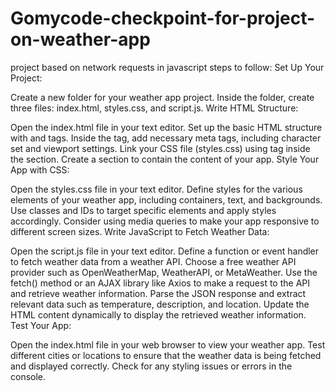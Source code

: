 # Gomycode-checkpoint-for-project-on-weather-app
project based on network requests in javascript
steps to follow:
Set Up Your Project:

Create a new folder for your weather app project.
Inside the folder, create three files: index.html, styles.css, and script.js.
Write HTML Structure:

Open the index.html file in your text editor.
Set up the basic HTML structure with <!DOCTYPE html> and <html> tags.
Inside the <head> tag, add necessary meta tags, including character set and viewport settings.
Link your CSS file (styles.css) using <link> tag inside the <head> section.
Create a <body> section to contain the content of your app.
Style Your App with CSS:

Open the styles.css file in your text editor.
Define styles for the various elements of your weather app, including containers, text, and backgrounds.
Use classes and IDs to target specific elements and apply styles accordingly.
Consider using media queries to make your app responsive to different screen sizes.
Write JavaScript to Fetch Weather Data:

Open the script.js file in your text editor.
Define a function or event handler to fetch weather data from a weather API.
Choose a free weather API provider such as OpenWeatherMap, WeatherAPI, or MetaWeather.
Use the fetch() method or an AJAX library like Axios to make a request to the API and retrieve weather information.
Parse the JSON response and extract relevant data such as temperature, description, and location.
Update the HTML content dynamically to display the retrieved weather information.
Test Your App:

Open the index.html file in your web browser to view your weather app.
Test different cities or locations to ensure that the weather data is being fetched and displayed correctly.
Check for any styling issues or errors in the console.
